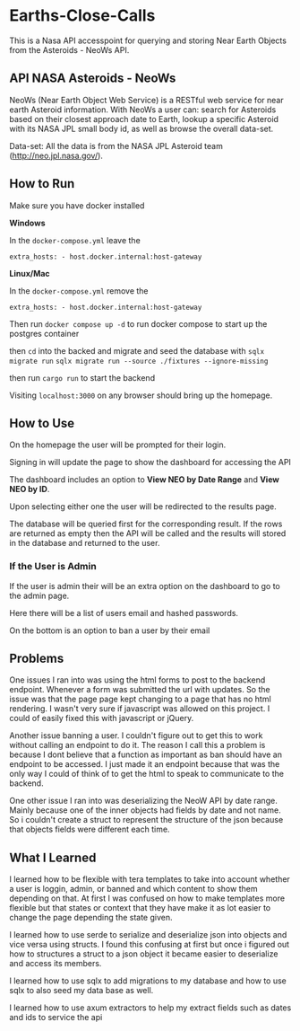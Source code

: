 ﻿# Earths-Close-Calls

 This is a Nasa API accesspoint for querying and storing Near Earth Objects from the Asteroids - NeoWs API.

 ## API NASA Asteroids - NeoWs
NeoWs (Near Earth Object Web Service) is a RESTful web service for near earth Asteroid information. With NeoWs a user can: search for Asteroids based on their closest approach date to Earth, lookup a specific Asteroid with its NASA JPL small body id, as well as browse the overall data-set.

Data-set: All the data is from the NASA JPL Asteroid team (http://neo.jpl.nasa.gov/).

## How to Run
Make sure you have docker installed

**Windows**

In the ```docker-compose.yml``` leave the 

```extra_hosts: - host.docker.internal:host-gateway```

**Linux/Mac**

In the ```docker-compose.yml``` remove the

```extra_hosts: - host.docker.internal:host-gateway```

Then run ```docker compose up -d``` to run docker compose to start up the postgres container

then ```cd``` into the backed and migrate and seed the database with
```sqlx migrate run```
```sqlx migrate run --source ./fixtures --ignore-missing```

then run ```cargo run``` to start the backend

Visiting ```localhost:3000``` on any browser should bring up the homepage.

## How to Use
On the homepage the user will be prompted for their login. 

Signing in will update the page to show the dashboard for accessing the API

The dashboard includes an option to **View NEO by Date Range** and **View NEO by ID**.

Upon selecting either one the user will be redirected to the results page. 

The database will be queried first for the corresponding result. If the rows are returned as empty then the API will be called and the results will stored in the database and returned to the user.

### If the User is Admin
If the user is admin their will be an extra option on the dashboard to go to the admin page.

Here there will be a list of users email and hashed passwords. 

On the bottom is an option to ban a user by their email

## Problems
One issues I ran into was using the html forms to post to the backend endpoint. Whenever a form was submitted the url with updates. So the issue was that the page page kept changing to a page that has no html rendering. I wasn't very sure if javascript was allowed on this project. I could of easily fixed this with javascript or jQuery.

Another issue banning a user. I couldn't figure out to get this to work without calling an endpoint to do it. The reason I call this a problem is because I dont believe that a function as important as ban should have an endpoint to be accessed. I just made it an endpoint because that was the only way I could of think of to get the html to speak to communicate to the backend.

One other issue I ran into was deserializing the NeoW API by date range. Mainly because one of the inner objects had fields by date and not name. So i couldn't create a struct to represent the structure of the json because that objects fields were different each time.

## What I Learned
I learned how to be flexible with tera templates to take into account whether a user is loggin, admin, or banned and which content to show them depending on that. At first I was confused on how to make templates more flexible but that states or context that they have make it as lot easier to change the page depending the state given. 

I learned how to use serde to serialize and deserialize json into objects and vice versa using structs. I found this confusing at first but once i figured out how to structures a struct to a json object it became easier to deserialize and access its members.

I learned how to use sqlx to add migrations to my database and how to use sqlx to also seed my data base as well.

I learned how to use axum extractors to help my extract fields such as dates and ids to service the api
